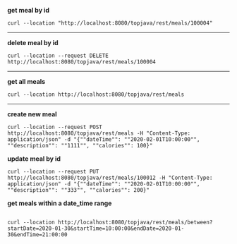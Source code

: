 **get meal by id**
``````
curl --location "http://localhost:8080/topjava/rest/meals/100004" 
``````
---
**delete meal by id**
``````
curl --location --request DELETE http://localhost:8080/topjava/rest/meals/100004
``````
---
**get all meals**
``````
curl --location http://localhost:8080/topjava/rest/meals
``````
---
**create new meal**
``````
curl --location --request POST http://localhost:8080/topjava/rest/meals -H "Content-Type: application/json" -d "{""dateTime"": ""2020-02-01T10:00:00"", ""description"": ""1111"", ""calories"": 100}"
``````

**update meal by id**
``````
curl --location --request PUT http://localhost:8080/topjava/rest/meals/100012 -H "Content-Type: application/json" -d "{""dateTime"": ""2020-02-01T10:00:00"", ""description"": ""333"", ""calories"": 200}"
``````

**get meals within a date_time range**
``````

curl --location http://localhost:8080/topjava/rest/meals/between?startDate=2020-01-30&startTime=10:00:00&endDate=2020-01-30&endTime=21:00:00
``````
